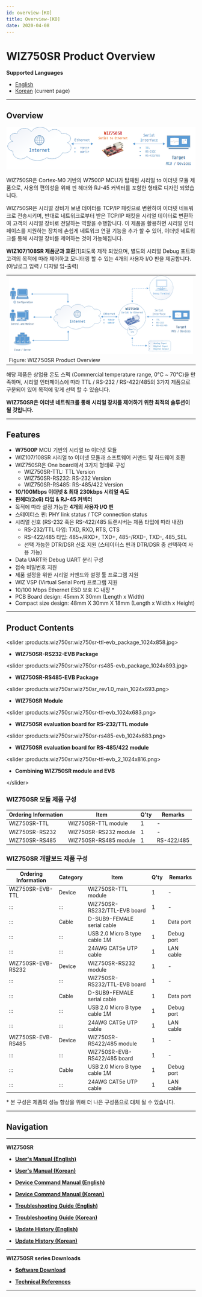 ```yaml
---
id: overview-[KO]
title: Overview-[KO]
date: 2020-04-08
---
```




# WIZ750SR Product Overview


**Supported Languages**  
  * [English](/products/wiz750sr/overview/en)  
  * [Korean](/products/wiz750sr/overview/ko) (current page)

-----

## Overview

![](/img/products/wiz750sr/overview/wiz750sr_simple_product_overview_v2.png)

WIZ750SR은 Cortex-M0 기반의 W7500P MCU가 탑재된 시리얼 to 이더넷 모듈 제품으로, 사용의 편의성을 위해
핀 헤더와 RJ-45 커넥터를 포함한 형태로 디자인 되었습니다.

WIZ750SR은 시리얼 장비가 보낸 데이터를 TCP/IP 패킷으로 변환하여 이더넷 네트워크로 전송시키며, 반대로 네트워크로부터
받은 TCP/IP 패킷을 시리얼 데이터로 변환하여 고객의 시리얼 장비로 전달하는 역할을 수행합니다. 이 제품을 활용하면 시리얼
인터페이스를 지원하는 장치에 손쉽게 네트워크 연결 기능을 추가 할 수 있어, 이더넷 네트워크를 통해 시리얼 장비를 제어하는 것이
가능해집니다.

**WIZ107/108SR 제품군과 호환**\[1\]되도록 제작 되었으며, 별도의 시리얼 Debug 포트와 고객의 목적에 따라
제어하고 모니터링 할 수 있는 4개의 사용자 I/O 핀을 제공합니다. (아날로그 입력 / 디지털 입-출력)

|                                                                |
| -------------------------------------------------------------- |
| ![](/img/products/wiz750sr/overview/wiz750sr_product_overview.png) |
| Figure: WIZ750SR Product Overview                              |

해당 제품은 상업용 온도 스펙 (Commercial temperature range, 0℃ \~ 70℃)을 만족하며, 시리얼
인터페이스에 따라 TTL / RS-232 / RS-422/485의 3가지 제품으로 구분되어 있어 목적에 맞게 선택 할
수 있습니다.

**WIZ750SR은 이더넷 네트워크를 통해 시리얼 장치를 제어하기 위한 최적의 솔루션이 될 것입니다.**

-----

## Features

  - **W7500P** MCU 기반의 시리얼 to 이더넷 모듈
  - WIZ107/108SR 시리얼 to 이더넷 모듈과 소프트웨어 커맨드 및 하드웨어 호환
  - WIZ750SR은 One board에서 3가지 형태로 구성
      - WIZ750SR-TTL: TTL Version
      - WIZ750SR-RS232: RS-232 Version
      - WIZ750SR-RS485: RS-485/422 Version 
  - **10/100Mbps 이더넷 & 최대 230kbps 시리얼 속도**
  - **핀헤더(2x6) 타입 & RJ-45 커넥터**
  - 목적에 따라 설정 가능한 **4개의 사용자 I/O 핀**
  - 스테이터스 핀: PHY link status / TCP connection status
  - 시리얼 신호 (RS-232 혹은 RS-422/485 트랜시버는 제품 타입에 따라 내장)
      - RS-232/TTL 타입: TXD, RXD, RTS, CTS
      - RS-422/485 타입: 485+/RXD+, TXD+, 485-/RXD-, TXD-, 485\_SEL
      - 선택 가능한 DTR/DSR 신호 지원 (스테이터스 핀과 DTR/DSR 중 선택하여 사용 가능)
  - Data UART와 Debug UART 분리 구성
  - 접속 비밀번호 지원
  - 제품 설정을 위한 시리얼 커맨드와 설정 툴 프로그램 지원
  - WIZ VSP (Virtual Serial Port) 프로그램 지원
  - 10/100 Mbps Ethernet ESD 보호 IC 내장 \* 
  - PCB Board design: 45mm X 30mm (Length x Width)
  - Compact size design: 48mm X 30mm X 18mm (Length x Width x Height) 

-----

## Product Contents

\<slider :products:wiz750sr:wiz750sr-ttl-evb\_package\_1024x858.jpg\>

  - **WIZ750SR-RS232-EVB Package**

\<slider :products:wiz750sr:wiz750sr-rs485-evb\_package\_1024x893.jpg\>

  - **WIZ750SR-RS485-EVB Package**

\<slider :products:wiz750sr:wiz750sr\_rev1.0\_main\_1024x693.png\>

  - **WIZ750SR Module**

\<slider :products:wiz750sr:wiz750sr-ttl-evb\_1024x683.png\>

  - **WIZ750SR evaluation board for RS-232/TTL module**

\<slider :products:wiz750sr:wiz750sr-rs485-evb\_1024x683.png\>

  - **WIZ750SR evaluation board for RS-485/422 module**

\<slider :products:wiz750sr:wiz750sr-ttl-evb\_2\_1024x816.png\>

  - **Combining WIZ750SR module and EVB**

\</slider\>

### WIZ750SR 모듈 제품 구성

| Ordering Information | Item                  | Q'ty | Remarks    |
| -------------------- | --------------------- | ---- | ---------- |
| WIZ750SR-TTL         | WIZ750SR-TTL module   | 1    | \-         |
| WIZ750SR-RS232       | WIZ750SR-RS232 module | 1    | \-         |
| WIZ750SR-RS485       | WIZ750SR-RS485 module | 1    | RS-422/485 |


### WIZ750SR 개발보드 제품 구성

| Ordering Information | Category | Item                          | Q'ty | Remarks    |
| -------------------- | -------- | ----------------------------- | ---- | ---------- |
| WIZ750SR-EVB-TTL     | Device   | WIZ750SR-TTL module           | 1    | \-         |
| :::                  | :::      | WIZ750SR-RS232/TTL-EVB board  | 1    | \-         |
| :::                  | Cable    | D-SUB9-FEMALE serial cable    | 1    | Data port  |
| :::                  | :::      | USB 2.0 Micro B type cable 1M | 1    | Debug port |
| :::                  | :::      | 24AWG CAT5e UTP cable         | 1    | LAN cable  |
| WIZ750SR-EVB-RS232   | Device   | WIZ750SR-RS232 module         | 1    | \-         |
| :::                  | :::      | WIZ750SR-RS232/TTL-EVB board  | 1    | \-         |
| :::                  | Cable    | D-SUB9-FEMALE serial cable    | 1    | Data port  |
| :::                  | :::      | USB 2.0 Micro B type cable 1M | 1    | Debug port |
| :::                  | :::      | 24AWG CAT5e UTP cable         | 1    | LAN cable  |
| WIZ750SR-EVB-RS485   | Device   | WIZ750SR-RS422/485 module     | 1    | \-         |
| :::                  | :::      | WIZ750SR-EVB-RS422/485 board  | 1    | \-         |
| :::                  | Cable    | USB 2.0 Micro B type cable 1M | 1    | Debug port |
| :::                  | :::      | 24AWG CAT5e UTP cable         | 1    | LAN cable  |

\* 본 구성은 제품의 성능 향상을 위해 더 나은 구성품으로 대체 될 수 있습니다.

-----

## Navigation

-----

 **WIZ750SR** 

  - **[User's Manual (English)](User's_Manual-[EN].md)** 
  - **[User's Manual (Korean)](User's_Manual-[KO].md)** 



  - **[Device Command Manual (English)](Command_Manual-[EN].md)**
  - **[Device Command Manual (Korean)](Command_Manual-[KO].md)**



  - **[Troubleshooting Guide (English)](Trouble_Shooting-[EN].md)**
  - **[Troubleshooting Guide (Korean)](Trouble_Shooting-[KO].md)**



  - **[Update History (English)](Series_Update_History-[EN].md)**
  - **[Update History (Korean)](Series_Update_History-[KO].md)**

-----

**WIZ750SR series Downloads** 

  - **[Software Download](Download.md)**



  - **[Technical References](Technical_References.md)**

-----
